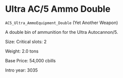 # Ultra AC/5 Ammo Double

`AC5_Ultra_AmmoEquipment_Double` (Yet Another Weapon)

A double bin of ammunition for the Ultra Autocannon/5.

Size: Critical slots: 2

Weight: 2.0 tons

Base Price: 54,000 cbills

Intro year: 3035

